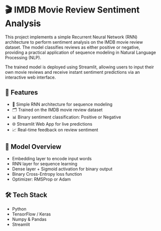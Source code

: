 # 🎬 IMDB Movie Review Sentiment Analysis
This project implements a simple Recurrent Neural Network (RNN) architecture to perform sentiment analysis on the IMDB movie review dataset. The model classifies reviews as either positive or negative, providing a practical application of sequence modeling in Natural Language Processing (NLP).

The trained model is deployed using Streamlit, allowing users to input their own movie reviews and receive instant sentiment predictions via an interactive web interface.

## 🚀 Features
- 🔁 Simple RNN architecture for sequence modeling
- 🗂️ Trained on the IMDB movie review dataset
- 📊 Binary sentiment classification: Positive or Negative
- 🌐 Streamlit Web App for live predictions
- 📈 Real-time feedback on review sentiment

## 🧠 Model Overview
- Embedding layer to encode input words
- RNN layer for sequence learning
- Dense layer + Sigmoid activation for binary output
- Binary Cross-Entropy loss function
- Optimizer: RMSProp or Adam

## 🛠️ Tech Stack
- Python 
- TensorFlow / Keras
- Numpy & Pandas
- Streamlit